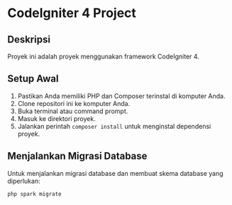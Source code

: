 # CodeIgniter 4 Project

## Deskripsi
Proyek ini adalah proyek menggunakan framework CodeIgniter 4.

## Setup Awal
1. Pastikan Anda memiliki PHP dan Composer terinstal di komputer Anda.
2. Clone repositori ini ke komputer Anda.
3. Buka terminal atau command prompt.
4. Masuk ke direktori proyek.
5. Jalankan perintah `composer install` untuk menginstal dependensi proyek.

## Menjalankan Migrasi Database
Untuk menjalankan migrasi database dan membuat skema database yang diperlukan:

```bash
php spark migrate
